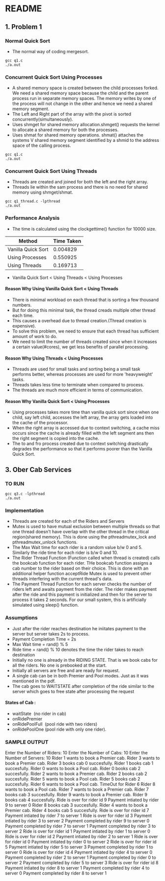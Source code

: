 
# README

## 1. Problem 1

### Normal Quick Sort 

* The normal way of coding mergesort.
```
gcc q1.c
./a.out
```
### Concurrent Quick Sort Using Processes 

* A shared memory space is created between the child processes forked. We need a shared memory space because the child and the parent process run in separate memory spaces. The memory writes by one of the process will not change in the other and hence we need a shared memory segment.
* The Left and Right part of the array with the pivot is sorted concurrently(simultaneously).
* Uses shmget for shared memory allocation.shmget() requests the kernel to allocate a shared memory for both the processes.
* Uses shmat for shared memory operations. shmat() attaches the systems V shared memory segment identified by a shmid to the address space of the calling process.

```
gcc q1.c
./a.out
```
### Concurrent Quick Sort Using Threads

* Threads are created and joined for both the left and the right array. 
* Threads lie within the sam process and there is no need for shared memory using shmget/shmat.

```
gcc q1_thread.c -lpthread
./a.out
```

### Performance Analysis
* The time is calculated using the clockgettime() function for 10000 size. 

Method | Time Taken
--------|-----------
Vanilla Quick Sort | 0.004829
Using Processes | 0.550925
Using Threads |  0.169713


* Vanilla Quick Sort < Using Threads < Using Processes

#### Reason Why Using Vanilla Quick Sort < Using Threads

* There is minimal workload on each thread that is sorting a few thousand numbers. 
* But for doing this minimal task, the thread creads multiple other thread each time.
* This causes a overhead due to thread creation.(Thread creation is expensive).
* To solve this problem, we need to ensure that each thread has sufficient amount of work to do.
* We need to limit the number of threads created since when it increases a certain value(#cores), we get less benefits of parallel processing.

#### Reason Why Using Threads < Using Processes

* Threads are used for small tasks and sorting being a small task performs better, whereas processes are used for more 'heavyweight' tasks.
* Threads takes less time to terminate when compared to process.
* The threads are much more efficient in terms of communication.

#### Reason Why Vanilla Quick Sort < Using Processes

* Using processes takes more time than vanilla quick sort since when one child, say left child, accesses the left array, the array gets loaded into the cache of the processor. 
* When the right array is accessed due to context switching, a cache miss occurs since the cache is already filled with the left segment ans then the right segment is copied into the cache. 
* The to and fro process created due to context switching drastically degrades the performance so that it performs poorer than the Vanilla Quick Sort.

## 3. Ober Cab Services

### TO RUN

```
gcc q3.c -lpthread
./a.out
```
### Implementation

* Threads are created for each of the Riders and Servers
* Mutex is used to have mutual exclusion between multiple threads so that one thread doesn't have overlap with the other thread in the critical region(shared memory). This is done using the pthreadmutex_lock and pthreadmutex_unlock functions.
* The Max Wait time for each rider is a random value b/w 0 and 5. Similarly the ride time for each rider is b/w 0 and 10.
* The Rider Thread Function (Function called when thread is created) calls the bookcab function for each rider. THe bookcab function assigns a cab number to the rider based on their choice. This is done with an additional helper function acceptRide Mutex is used to prevent other threads interfering with the current thread's data.
* The Payment Thread Function for each server checks the number of riders left and awaits payment from the rider. The rider makes payment after the ride and this payment is initialized and then for the server to process it takes 2 seconds. For our small system, this is artificially simulated using sleep() function.


### Assumptions

* Just after the rider reaches destination he iniitates payment to the server but server takes 2s to process.
* Payment Completion Time = 2s
* Max Wait time = rand() % 5 
* Ride time = rand() % 10 denotes the time the rider takes to reach destination
* Initially no one is already in the RIDING STATE. That is we book cabs for all the riders. No one is prebooked at the start.
* Initially all servers are free and are ready for request.
* A single cab can be in both Premier and Pool modes. Just as it was mentioned in the pdf.
* The cab goes to WAITSTATE after completion of the ride similar to the server which goes to free state after processing the request

#### States of Cab : 

* waitState ​ (no rider in cab)
* onRidePremier​
* onRidePoolFull ​ (pool ride with two riders)
* onRidePoolOne​ (pool ride with only one rider).

### SAMPLE OUTPUT

Enter the Number of Riders: 10 
Enter the Number of Cabs: 10
Enter the Number of Servers: 10
Rider 1 wants to book a Premier cab. 
Rider 3 wants to book a Premier cab. 
Rider 3 books cab 0 succesfully.
Rider 1 books cab 1 succesfully.
Rider 0 wants to book a Pool cab. 
Rider 0 books cab 2 succesfully.
Rider 2 wants to book a Premier cab. 
Rider 2 books cab 2 succesfully.
Rider 5 wants to book a Pool cab. 
Rider 5 books cab 2 succesfully.
Rider 6 wants to book a Pool cab. 
TimeOut for Rider 6
Rider 8 wants to book a Pool cab. 
Rider 7 wants to book a Premier cab. 
Rider 7 books cab 3 succesfully.
Rider 9 wants to book a Premier cab. 
Rider 9 books cab 4 succesfully.
Ride is over for rider id 9
Payment intiated by rider 9 to server 0
Rider 8 books cab 3 succesfully.
Rider 4 wants to book a Premier cab. 
Rider 4 books cab 5 succesfully.
Ride is over for rider id 7
Payment intiated by rider 7 to server 1
Ride is over for rider id 3
Payment intiated by rider 3 to server 2
Payment completed by rider 9 to server 0
Payment completed by rider 7 to server 1
Payment completed by rider 3 to server 2
Ride is over for rider id 1
Payment intiated by rider 1 to server 0
Ride is over for rider id 2
Payment intiated by rider 2 to server 1
Ride is over for rider id 0
Payment intiated by rider 0 to server 2
Ride is over for rider id 5
Payment intiated by rider 5 to server 3
Payment completed by rider 1 to server 0
Ride is over for rider id 4
Payment intiated by rider 4 to server 0
Payment completed by rider 2 to server 1
Payment completed by rider 0 to server 2
Payment completed by rider 5 to server 3
Ride is over for rider id 8
Payment intiated by rider 8 to server 1
Payment completed by rider 4 to server 0
Payment completed by rider 8 to server 1
